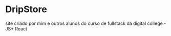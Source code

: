 # DripStore
site criado por mim e outros alunos do curso de fullstack da digital college - JS+ React
